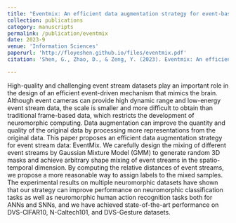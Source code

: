 ```yaml
---
title: "Eventmix: An efficient data augmentation strategy for event-based learning"
collection: publications
category: manuscripts
permalink: /publication/eventmix
date: 2023-9
venue: 'Information Sciences'
paperurl: 'http://floyeshen.github.io/files/eventmix.pdf'
citation: 'Shen, G., Zhao, D., & Zeng, Y. (2023). Eventmix: An efficient data augmentation strategy for event-based learning. Information Sciences, 644, 119170. Elsevier.'

---
```


High-quality and challenging event stream datasets play an important role in the design of an efficient event-driven mechanism that mimics the brain. Although event cameras can provide high dynamic range and low-energy event stream data, the scale is smaller and more difficult to obtain than traditional frame-based data, which restricts the development of neuromorphic computing. Data augmentation can improve the quantity and quality of the original data by processing more representations from the original data. This paper proposes an efficient data augmentation strategy for event stream data: EventMix. We carefully design the mixing of different event streams by Gaussian Mixture Model (GMM) to generate random 3D masks and achieve arbitrary shape mixing of event streams in the spatio-temporal dimension. By computing the relative distances of event streams, we propose a more reasonable way to assign labels to the mixed samples. The experimental results on multiple neuromorphic datasets have shown that our strategy can improve performance on neuromorphic classification tasks as well as neuromorphic human action recognition tasks both for ANNs and SNNs, and we have achieved state-of-the-art performance on DVS-CIFAR10, N-Caltech101, and DVS-Gesture datasets.